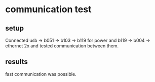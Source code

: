 # communication test
## setup
Connected usb -> b051 -> b103 -> b119 for power and b119 -> b004 -> ethernet 2x and tested communication between them.
## results
fast communication was possible.
